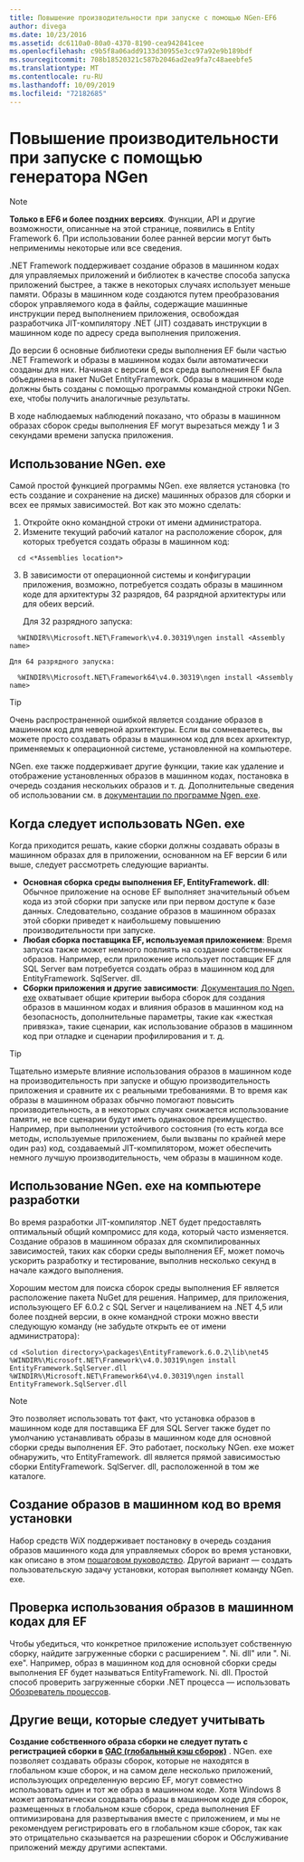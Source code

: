 ```yaml
---
title: Повышение производительности при запуске с помощью NGen-EF6
author: divega
ms.date: 10/23/2016
ms.assetid: dc6110a0-80a0-4370-8190-cea942841cee
ms.openlocfilehash: c9b5f8a06add9133d30955e3cc97a92e9b189bdf
ms.sourcegitcommit: 708b18520321c587b2046ad2ea9fa7c48aeebfe5
ms.translationtype: MT
ms.contentlocale: ru-RU
ms.lasthandoff: 10/09/2019
ms.locfileid: "72182685"
---
```

# <a name="improving-startup-performance-with-ngen"></a>Повышение производительности при запуске с помощью генератора NGen
> [!NOTE]
> **Только в EF6 и более поздних версиях**. Функции, API и другие возможности, описанные на этой странице, появились в Entity Framework 6. При использовании более ранней версии могут быть неприменимы некоторые или все сведения.  

.NET Framework поддерживает создание образов в машинном кодах для управляемых приложений и библиотек в качестве способа запуска приложений быстрее, а также в некоторых случаях использует меньше памяти. Образы в машинном коде создаются путем преобразования сборок управляемого кода в файлы, содержащие машинные инструкции перед выполнением приложения, освобождая разработчика JIT-компилятору .NET (JIT) создавать инструкции в машинном коде по адресу среда выполнения приложения.  

До версии 6 основные библиотеки среды выполнения EF были частью .NET Framework и образы в машинном кодах были автоматически созданы для них. Начиная с версии 6, вся среда выполнения EF была объединена в пакет NuGet EntityFramework. Образы в машинном коде должны быть созданы с помощью программы командной строки NGen. exe, чтобы получить аналогичные результаты.  

В ходе наблюдаемых наблюдений показано, что образы в машинном образах сборок среды выполнения EF могут вырезаться между 1 и 3 секундами времени запуска приложения.  

## <a name="how-to-use-ngenexe"></a>Использование NGen. exe  

Самой простой функцией программы NGen. exe является установка (то есть создание и сохранение на диске) машинных образов для сборки и всех ее прямых зависимостей. Вот как это можно сделать:  

1. Откройте окно командной строки от имени администратора.  
2. Измените текущий рабочий каталог на расположение сборок, для которых требуется создать образы в машинном код:  

  ``` console
    cd <*Assemblies location*>  
  ```
3. В зависимости от операционной системы и конфигурации приложения, возможно, потребуется создать образы в машинном коде для архитектуры 32 разрядов, 64 разрядной архитектуры или для обеих версий.  

    Для 32 разрядного запуска:  
  ``` console
    %WINDIR%\Microsoft.NET\Framework\v4.0.30319\ngen install <Assembly name>  
  ```
    Для 64 разрядного запуска:
  ``` console
    %WINDIR%\Microsoft.NET\Framework64\v4.0.30319\ngen install <Assembly name>  
  ```

> [!TIP]
> Очень распространенной ошибкой является создание образов в машинном код для неверной архитектуры. Если вы сомневаетесь, вы можете просто создавать образы в машинном код для всех архитектур, применяемых к операционной системе, установленной на компьютере.  

NGen. exe также поддерживает другие функции, такие как удаление и отображение установленных образов в машинном кодах, постановка в очередь создания нескольких образов и т. д. Дополнительные сведения об использовании см. в [документации по программе Ngen. exe](https://msdn.microsoft.com/library/6t9t5wcf.aspx).  

## <a name="when-to-use-ngenexe"></a>Когда следует использовать NGen. exe  

Когда приходится решать, какие сборки должны создавать образы в машинном образах для в приложении, основанном на EF версии 6 или выше, следует рассмотреть следующие варианты.  

- **Основная сборка среды выполнения EF, EntityFramework. dll**: Обычное приложение на основе EF выполняет значительный объем кода из этой сборки при запуске или при первом доступе к базе данных. Следовательно, создание образов в машинном образах этой сборки приведет к наибольшему повышению производительности при запуске.  
- **Любая сборка поставщика EF, используемая приложением**: Время запуска также может немного повлиять на создание собственных образов. Например, если приложение использует поставщик EF для SQL Server вам потребуется создать образ в машинном код для EntityFramework. SqlServer. dll.  
- **Сборки приложения и другие зависимости**: [Документация по Ngen. exe](https://msdn.microsoft.com/library/6t9t5wcf.aspx) охватывает общие критерии выбора сборок для создания образов в машинном кодах и влияния образов в машинном код на безопасность, дополнительные параметры, такие как «жесткая привязка», такие сценарии, как использование образов в машинном код при отладке и сценарии профилирования и т. д.  

> [!TIP]
> Тщательно измерьте влияние использования образов в машинном коде на производительность при запуске и общую производительность приложения и сравните их с реальными требованиями. В то время как образы в машинном образах обычно помогают повысить производительность, а в некоторых случаях снижается использование памяти, не все сценарии будут иметь одинаковое преимущество. Например, при выполнении устойчивого состояния (то есть когда все методы, используемые приложением, были вызваны по крайней мере один раз) код, создаваемый JIT-компилятором, может обеспечить немного лучшую производительность, чем образы в машинном коде.  

## <a name="using-ngenexe-in-a-development-machine"></a>Использование NGen. exe на компьютере разработки  

Во время разработки JIT-компилятор .NET будет предоставлять оптимальный общий компромисс для кода, который часто изменяется. Создание образов в машинном образах для скомпилированных зависимостей, таких как сборки среды выполнения EF, может помочь ускорить разработку и тестирование, выполнив несколько секунд в начале каждого выполнения.  

Хорошим местом для поиска сборок среды выполнения EF является расположение пакета NuGet для решения. Например, для приложения, использующего EF 6.0.2 с SQL Server и нацеливанием на .NET 4,5 или более поздней версии, в окне командной строки можно ввести следующую команду (не забудьте открыть ее от имени администратора):  

```console
cd <Solution directory>\packages\EntityFramework.6.0.2\lib\net45
%WINDIR%\Microsoft.NET\Framework\v4.0.30319\ngen install EntityFramework.SqlServer.dll
%WINDIR%\Microsoft.NET\Framework64\v4.0.30319\ngen install EntityFramework.SqlServer.dll
```  

> [!NOTE]
> Это позволяет использовать тот факт, что установка образов в машинном коде для поставщика EF для SQL Server также будет по умолчанию устанавливать образы в машинном коде для основной сборки среды выполнения EF. Это работает, поскольку NGen. exe может обнаружить, что EntityFramework. dll является прямой зависимостью сборки EntityFramework. SqlServer. dll, расположенной в том же каталоге.  

## <a name="creating-native-images-during-setup"></a>Создание образов в машинном код во время установки  

Набор средств WiX поддерживает постановку в очередь создания образов машинного кода для управляемых сборок во время установки, как описано в этом [пошаговом руководство](https://wixtoolset.org/documentation/manual/v3/howtos/files_and_registry/ngen_managed_assemblies.html). Другой вариант — создать пользовательскую задачу установки, которая выполняет команду NGen. exe.  

## <a name="verifying-that-native-images-are-being-used-for-ef"></a>Проверка использования образов в машинном кодах для EF  

Чтобы убедиться, что конкретное приложение использует собственную сборку, найдите загруженные сборки с расширением ". Ni. dll" или ". Ni. exe". Например, образ в машинном код для основной сборки среды выполнения EF будет называться EntityFramework. Ni. dll. Простой способ проверить загруженные сборки .NET процесса — использовать [Обозреватель процессов](https://technet.microsoft.com/sysinternals/bb896653).  

## <a name="other-things-to-be-aware-of"></a>Другие вещи, которые следует учитывать  

**Создание собственного образа сборки не следует путать с регистрацией сборки в [GAC (глобальный кэш сборок)](https://msdn.microsoft.com/library/yf1d93sz.aspx)** . NGen. exe позволяет создавать образы сборок, которые не находятся в глобальном кэше сборок, и на самом деле несколько приложений, использующих определенную версию EF, могут совместно использовать один и тот же образ в машинном коде. Хотя Windows 8 может автоматически создавать образы в машинном коде для сборок, размещенных в глобальном кэше сборок, среда выполнения EF оптимизирована для развертывания вместе с приложением, и мы не рекомендуем регистрировать его в глобальном кэше сборок, так как это отрицательно сказывается на разрешении сборок и Обслуживание приложений между другими аспектами.  
